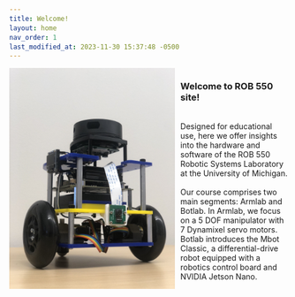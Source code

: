 ```yaml
---
title: Welcome!
layout: home
nav_order: 1
last_modified_at: 2023-11-30 15:37:48 -0500
---
```


<div style="display: flex;">
  <div style="flex: 43%; margin-right: 2%;">
        <a class="image-link" href="/assets/images/mbot1.jpg">
            <img src="/assets/images/mbot1.jpg" alt="" style="max-width:300px;"/>
        </a> 
  </div>
  <div style="flex: 55%;">
<p>
    <h3>Welcome to ROB 550 site! </h3>
    <br> 
    Designed for educational use, here we offer insights into the hardware and software of the ROB 550 Robotic Systems Laboratory at the University of Michigan.
    <br><br>
    Our course comprises two main segments: Armlab and Botlab. In Armlab, we focus on a 5 DOF manipulator with 7 Dynamixel servo motors. Botlab introduces the Mbot Classic, a differential-drive robot equipped with a robotics control board and NVIDIA Jetson Nano.
</p>

  </div>
</div>